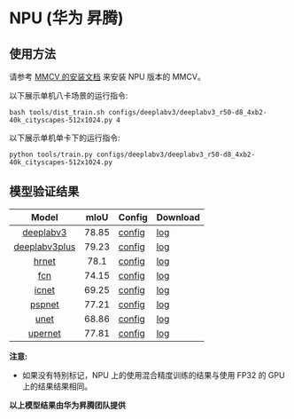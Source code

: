 # NPU (华为 昇腾)

## 使用方法

请参考 [MMCV 的安装文档](https://mmcv.readthedocs.io/en/latest/get_started/build.html#build-mmcv-full-on-ascend-npu-machine) 来安装 NPU 版本的 MMCV。

以下展示单机八卡场景的运行指令:

```shell
bash tools/dist_train.sh configs/deeplabv3/deeplabv3_r50-d8_4xb2-40k_cityscapes-512x1024.py 4
```

以下展示单机单卡下的运行指令:

```shell
python tools/train.py configs/deeplabv3/deeplabv3_r50-d8_4xb2-40k_cityscapes-512x1024.py
```

## 模型验证结果

|        Model        | mIoU  | Config                                                                                                                                | Download  |
| :-----------------: | :---: | :------------------------------------------------------------------------------------------------------------------------------------ | :-------- |
|   [deeplabv3](<>)   | 78.85 | [config](https://github.com/wangjiangben-hw/mmsegmentation/blob/master/configs/deeplabv3/deeplabv3_r50-d8_512x1024_40k_cityscapes.py) | [log](<>) |
| [deeplabv3plus](<>) | 79.23 | [config](https://github.com/wangjiangben-hw/mmsegmentation/blob/master/configs/deeplabv3plus_r50-d8_4xb2-40k_cityscapes-512x1024)     | [log](<>) |
|     [hrnet](<>)     | 78.1  | [config](https://github.com/wangjiangben-hw/mmsegmentation/blob/master/configs/hrnet/fcn_hr18_4xb2-40k_cityscapes-512x1024.py)        | [log](<>) |
|      [fcn](<>)      | 74.15 | [config](https://github.com/wangjiangben-hw/mmsegmentation/blob/master/configs/fcn/fcn_r50-d8_4xb2-40k_cityscapes-512x1024.py)        | [log](<>) |
|     [icnet](<>)     | 69.25 | [config](https://github.com/wangjiangben-hw/mmsegmentation/blob/master/configs/icnet/icnet_r50-d8_4xb2-80k_cityscapes-832x832.py)     | [log](<>) |
|    [pspnet](<>)     | 77.21 | [config](https://github.com/wangjiangben-hw/mmsegmentation/blob/master/configs/pspnet/pspnet_r50b-d8_4xb2-80k_cityscapes-512x1024.py) | [log](<>) |
|     [unet](<>)      | 68.86 | [config](https://github.com/wangjiangben-hw/mmsegmentation/blob/master/configs/unet/unet-s5-d16_fcn_4xb4-160k_cityscapes-512x1024.py) | [log](<>) |
|    [upernet](<>)    | 77.81 | [config](https://github.com/wangjiangben-hw/mmsegmentation/blob/master/configs/upernet/upernet_r50_4xb2-40k_cityscapes-512x1024.py)   | [log](<>) |

**注意:**

- 如果没有特别标记，NPU 上的使用混合精度训练的结果与使用 FP32 的 GPU 上的结果结果相同。

**以上模型结果由华为昇腾团队提供**
